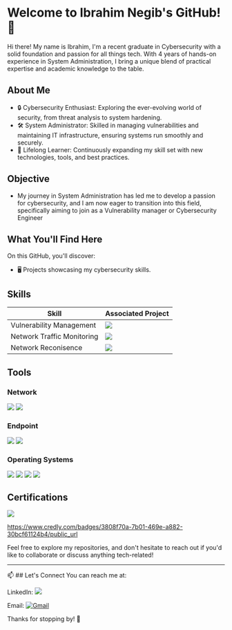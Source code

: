 # Welcome to Ibrahim Negib's GitHub! 👋

Hi there! My name is Ibrahim, I'm a recent graduate in Cybersecurity with a solid foundation and passion for all things tech. With 4 years of hands-on experience in System Administration, I bring a unique blend of practical expertise and academic knowledge to the table.

## About Me
- 🔒 Cybersecurity Enthusiast: Exploring the ever-evolving world of security, from threat analysis to system hardening.
- 🛠️ System Administrator: Skilled in managing vulnerabilities and maintaining IT infrastructure, ensuring systems run smoothly and securely.
- 🌱 Lifelong Learner: Continuously expanding my skill set with new technologies, tools, and best practices.

## Objective
- My journey in System Administration has led me to develop a passion for cybersecurity, and I am now eager to transition into this field, specifically aiming to join as a Vulnerability manager or Cybersecurity Engineer

## What You'll Find Here
On this GitHub, you'll discover:
- 🖥️ Projects showcasing my cybersecurity skills.

## Skills

| Skill                                         | Associated Project         |
|-----------------------------------------------|----------------------------|
| Vulnerability Management                      | <img src="https://img.shields.io/badge/-Nessus%20Essentials-0096A6?style=for-the-badge&logo=tenable&logoColor=white" /></a>
| Network Traffic Monitoring                    | <img src="https://img.shields.io/badge/-Wireshark-1679A7?style=for-the-badge&logo=wireshark&logoColor=white" /></a>
| Network Reconisence                           | <img src="https://img.shields.io/badge/-Nmap-4682B4?style=for-the-badge&logo=nmap&logoColor=white" /></a>

## Tools

### Network
<div>
    <img src="https://img.shields.io/badge/-Wireshark-1679A7?&style=for-the-badge&logo=Wireshark&logoColor=white" />
    <img src="https://img.shields.io/badge/-TCPDump-00599C?style=for-the-badge&logo=wireshark&logoColor=white" /></a>
</div>

### Endpoint
<div>
    <img src="https://img.shields.io/badge/-JumpCloud-3A77FF?style=for-the-badge&logo=jumpcloud&logoColor=white" /></a>
    <img src="https://img.shields.io/badge/-MobileIron%20MDM-F58220?style=for-the-badge&logo=mobileiron&logoColor=white" /></a>
</div>

### Operating Systems 
<div>
    <img src="https://img.shields.io/badge/Linux-FCC624?style=for-the-badge&logo=linux&logoColor=black" />
    <img src="https://img.shields.io/badge/Windows%2010-0078D4?style=for-the-badge&logo=windows&logoColor=white" />
    <img src="https://img.shields.io/badge/Windows%2011-0078D4?style=for-the-badge&logo=windows&logoColor=white" />
    <img src="https://img.shields.io/badge/macOS-000000?style=for-the-badge&logo=apple&logoColor=white" />
</div>

## Certifications
<div>
  <a href="https://www.credly.com/badges/3808f70a-7b01-469e-a882-30bcf61124b4/public_url"><img src="https://img.shields.io/badge/CompTIA%20Security+-F94F26?style=for-the-badge&logo=comptia&logoColor=white" />

  <a href="https://www.credly.com/badges/288b145a-0d81-49e1-b02d-24daecc7f0e5/public_url">
  <a href="https://www.credly.com/badges/a3f44f77-c74a-4a66-99da-4062b21dd3de/public_url">
  <a href="https://www.credly.com/badges/3ed6fee8-e829-49ef-9fdf-2e761a07bd11/public_url">
  <a href="https://www.credly.com/badges/375a4cad-06ba-4d30-909a-8e6f31d5d640/public_url">
  <a href="https://www.credly.com/badges/3cfab74a-1ccd-41af-a7d4-bfbd0a5e138a/public_url">
</div>



https://www.credly.com/badges/3808f70a-7b01-469e-a882-30bcf61124b4/public_url







Feel free to explore my repositories, and don't hesitate to reach out if you'd like to collaborate or discuss anything tech-related!

---

📫 ## Let's Connect
You can reach me at: 

LinkedIn: <a href="https://linkedin.com/in/ibrahimnegib"><img src="https://img.shields.io/badge/-LinkedIn-0072b1?&style=for-the-badge&logo=linkedin&logoColor=white" /></a>

Email: [![Gmail](https://img.shields.io/badge/Gmail-Contact_Me-red?style=for-the-badge&logo=gmail&logoColor=white)](mailto:Ibrahimnegib@gmail.com)

Thanks for stopping by! 🚀
